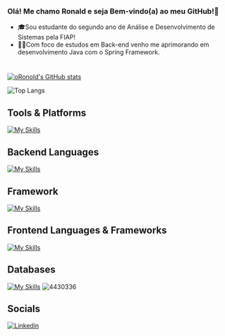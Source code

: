 ### Olá! Me chamo Ronald e seja Bem-vindo(a) ao meu GitHub!👋

- 🎓Sou estudante do segundo ano de Análise e Desenvolvimento de Sistemas pela FIAP!
- 👨‍💻Com foco de estudos em Back-end venho me aprimorando em desenvolvimento Java com o Spring Framework.
#

[![oRonold's GitHub stats](https://github-readme-stats.vercel.app/api?username=oRonold&theme=radical)](https://github.com/anuraghazra/github-readme-stats)

![Top Langs](https://github-readme-stats.vercel.app/api/top-langs/?username=oRonold&layout=compact&theme=radical)

## Tools & Platforms

  [![My Skills](https://skillicons.dev/icons?i=eclipse,git,github,idea,vscode,visualstudio,azure,docker&perline=7)](https://skillicons.dev)

## Backend Languages

[![My Skills](https://skillicons.dev/icons?i=java,py,cs)](https://skillicons.dev)

 ## Framework

 [![My Skills](https://skillicons.dev/icons?i=spring,dotnet,flask)](https://skillicons.dev)


## Frontend Languages & Frameworks

[![My Skills](https://skillicons.dev/icons?i=html,css,bootstrap)](https://skillicons.dev) 

## Databases

[![My Skills](https://skillicons.dev/icons?i=mysql,postgresql,mongodb)](https://skillicons.dev) ![4430336](https://github.com/user-attachments/assets/0444a22e-73dd-46f5-a400-7a39e4ae3a9c)

## Socials

<a href="https://www.linkedin.com/in/ronald-de-oliveira-farias-274b411a3/">![Linkedin](https://img.shields.io/badge/LinkedIn-0077B5?style=for-the-badge&logo=linkedin&logoColor=dracula)
